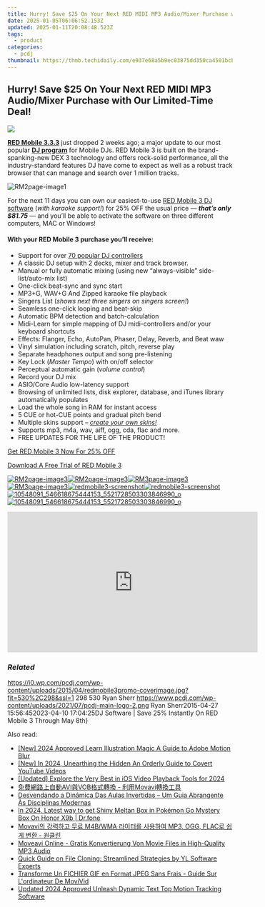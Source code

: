 ```yaml
---
title: Hurry! Save $25 On Your Next RED MIDI MP3 Audio/Mixer Purchase with Our Limited-Time Deal!
date: 2025-01-05T06:06:52.153Z
updated: 2025-01-11T20:08:48.523Z
tags:
  - product
categories:
  - pcdj
thumbnail: https://thmb.techidaily.com/e937e68a5b9ec03875dd350ca4501bcb740dbcf769458408d36b67b305252021.jpg
---
```


## Hurry! Save $25 On Your Next RED MIDI MP3 Audio/Mixer Purchase with Our Limited-Time Deal!

[![](https://i0.wp.com/pcdj.com/wp-content/uploads/2015/04/redmobile3promo-coverimage.jpg?resize=530%2C298&ssl=1)](https://i0.wp.com/pcdj.com/wp-content/uploads/2015/04/redmobile3promo-coverimage.jpg?fit=530%2C298&ssl=1 "redmobile3promo-coverimage")

**[RED Mobile 3.3.3](https://tools.techidaily.com/pcdj/products/)** just dropped 2 weeks ago; a major update to our most popular **[DJ program](https://tools.techidaily.com/pcdj/products/)** for Mobile DJs. RED Mobile 3 is built on the brand-spanking-new DEX 3 technology and offers rock-solid performance, all the industry-standard features DJ have come to expect as well as a robust track browser that can manage and search over 1 million tracks.

![](https://i0.wp.com/pcdj.com/wp-content/uploads/2014/06/RM2page-image11.png?fit=300%2C204&ssl=1 "RM2page-image1")

For the next 11 days you can own our easiest-to-use [RED Mobile 3 DJ software](https://tools.techidaily.com/pcdj/products/) (_with karaoke support!_) for 25% OFF the usual price — _**that’s only $81.75**_ — and you’ll be able to activate the software on three different computers, MAC or Windows!

#### With your RED Mobile 3 purchase you’ll receive:

* Support for over [70 popular DJ controllers](https://tools.techidaily.com/pcdj/products/)
* A classic DJ setup with 2 decks, mixer and track browser.
* Manual or fully automatic mixing (using new “always-visible” side-list/auto-mix list)
* One-click beat-sync and sync start
* MP3+G, WAV+G And Zipped karaoke file playback
* Singers List (_shows next three singers on singers screen!_)
* Seamless one-click looping and beat-skip
* Automatic BPM detection and batch-calculation
* Midi-Learn for simple mapping of DJ midi-controllers and/or your keyboard shortcuts
* Effects: Flanger, Echo, AutoPan, Phaser, Delay, Reverb, and Beat waw
* Vinyl simulation including scratch, pitch, reverse play
* Separate headphones output and song pre-listening
* Key Lock (_Master Tempo_) with on/off selector
* Perceptual automatic gain (_volume control_)
* Record your DJ mix
* ASIO/Core Audio low-latency support
* Browsing of unlimited lists, disk explorer, database, and iTunes library automatically populates
* Load the whole song in RAM for instant access
* 5 CUE or hot-CUE points and gradual pitch bend
* Multiple skins support – _[create your own skins!](https://tools.techidaily.com/pcdj/products/)_
* Supports mp3, m4a, wav, aiff, ogg, cda, flac and more.
* FREE UPDATES FOR THE LIFE OF THE PRODUCT!

[Get RED Mobile 3 Now For 25% OFF](https://shop.pcdj.com/order/checkout.php?PRODS=4698827&QTY=1&CART=1&CARD=1&AFFILIATE=108875)

[Download A Free Trial of RED Mobile 3](https://tools.techidaily.com/pcdj/products/)

[![](https://i1.wp.com/pcdj.com/wp-content/uploads/2014/06/RM2page-image31.png?resize=467%2C391&ssl=1 "RM2page-image3")![](https://i1.wp.com/pcdj.com/wp-content/uploads/2014/06/RM2page-image31.png?resize=467%2C391&ssl=1 "RM2page-image3")](https://i1.wp.com/pcdj.com/wp-content/uploads/2014/06/RM2page-image31.png?fit=467%2C391&ssl=1 "RED Mobile 3 deck")[![](https://i1.wp.com/pcdj.com/wp-content/uploads/2014/06/RM3page-image3.png?resize=495%2C272&ssl=1 "RM3page-image3")![](https://i1.wp.com/pcdj.com/wp-content/uploads/2014/06/RM3page-image3.png?resize=495%2C272&ssl=1 "RM3page-image3")](https://i1.wp.com/pcdj.com/wp-content/uploads/2014/06/RM3page-image3.png?fit=593%2C272&ssl=1 "RED Mobile 3 Browser")[![](https://i0.wp.com/pcdj.com/wp-content/uploads/2015/02/redmobile3-screenshot.jpg?resize=495%2C400&ssl=1 "redmobile3-screenshot")![](https://i0.wp.com/pcdj.com/wp-content/uploads/2015/02/redmobile3-screenshot.jpg?resize=495%2C400&ssl=1 "redmobile3-screenshot")](https://i0.wp.com/pcdj.com/wp-content/uploads/2015/02/redmobile3-screenshot.jpg?fit=1030%2C579&ssl=1 "Red Mobile 3 Screen Shot")[![](https://i2.wp.com/pcdj.com/wp-content/uploads/2012/12/10548091_546618675444153_5521728503303846990_o.jpg?resize=495%2C400&ssl=1 "10548091_546618675444153_5521728503303846990_o")![](https://i2.wp.com/pcdj.com/wp-content/uploads/2012/12/10548091_546618675444153_5521728503303846990_o.jpg?resize=495%2C400&ssl=1 "10548091_546618675444153_5521728503303846990_o")](https://i2.wp.com/pcdj.com/wp-content/uploads/2012/12/10548091%5F546618675444153%5F5521728503303846990%5Fo.jpg?fit=1024%2C768&ssl=1 "RED Mobile 3 in Action")

<!-- affiliate ads begin -->
<iframe width="560" height="315" src="https://www.youtube.com/embed/1CdWd06fCwc?si=wzg-68q0jAksPRXp" title="YouTube video player" frameborder="0" allow="accelerometer; autoplay; clipboard-write; encrypted-media; gyroscope; picture-in-picture; web-share" referrerpolicy="strict-origin-when-cross-origin" allowfullscreen></iframe>
<!-- affiliate ads end -->

### _Related_

https://i0.wp.com/pcdj.com/wp-content/uploads/2015/04/redmobile3promo-coverimage.jpg?fit=530%2C298&ssl=1 298 530 Ryan Sherr https://www.pcdj.com/wp-content/uploads/2021/07/pcdj-main-logo-2.png Ryan Sherr2015-04-27 15:56:452023-04-10 17:04:25DJ Software | Save 25% Instantly On RED Mobile 3 Through May 8th}

<ins class="adsbygoogle"
     style="display:block"
     data-ad-format="autorelaxed"
     data-ad-client="ca-pub-7571918770474297"
     data-ad-slot="1223367746"></ins>

<ins class="adsbygoogle"
     style="display:block"
     data-ad-client="ca-pub-7571918770474297"
     data-ad-slot="8358498916"
     data-ad-format="auto"
     data-full-width-responsive="true"></ins>

<span class="atpl-alsoreadstyle">Also read:</span>
<div><ul>
<li><a href="https://fox-cloud.techidaily.com/new-2024-approved-learn-illustration-magic-a-guide-to-adobe-motion-blur/"><u>[New] 2024 Approved Learn Illustration Magic A Guide to Adobe Motion Blur</u></a></li>
<li><a href="https://youtube-web.techidaily.com/n-2024-unearthing-the-hidden-an-orderly-guide-to-covert-youtube-videos/"><u>[New] In 2024, Unearthing the Hidden An Orderly Guide to Covert YouTube Videos</u></a></li>
<li><a href="https://fox-helps.techidaily.com/updated-explore-the-very-best-in-ios-video-playback-tools-for-2024/"><u>[Updated] Explore the Very Best in iOS Video Playback Tools for 2024</u></a></li>
<li><a href="https://discover-able.techidaily.com/1726223680242-avivob-movavi/"><u>免費網路上自動AVI與VOB格式轉換 - 利用Movavi轉換工具</u></a></li>
<li><a href="https://discover-able.techidaily.com/desvendando-a-dinamica-das-aulas-invertidas-um-guia-abrangente-as-disciplinas-modernas/"><u>Desvendando a Dinâmica Das Aulas Invertidas – Um Guia Abrangente Às Disciplinas Modernas</u></a></li>
<li><a href="https://pokemon-go-android.techidaily.com/in-2024-latest-way-to-get-shiny-meltan-box-in-pokemon-go-mystery-box-on-honor-x9b-drfone-by-drfone-virtual-android/"><u>In 2024, Latest way to get Shiny Meltan Box in Pokémon Go Mystery Box On Honor X9b | Dr.fone</u></a></li>
<li><a href="https://discover-able.techidaily.com/movavi-m4bwma-mp3-ogg-flac/"><u>Movavi의 강력하고 무료 M4B/WMA 라이터를 사용하여 MP3, OGG, FLAC로 쉽게 변환 - 원클린</u></a></li>
<li><a href="https://discover-able.techidaily.com/moveavi-online-gratis-konvertierung-von-movie-files-in-high-quality-mp3-audio/"><u>Moveavi Online - Gratis Konvertierung Von Movie Files in High-Quality MP3 Audio</u></a></li>
<li><a href="https://win-webmaster.techidaily.com/quick-guide-on-file-cloning-streamlined-strategies-by-yl-software-experts/"><u>Quick Guide on File Cloning: Streamlined Strategies by YL Software Experts</u></a></li>
<li><a href="https://discover-able.techidaily.com/transforme-un-fichier-gif-en-format-jpeg-sans-frais-guide-sur-lordinateur-de-movivid/"><u>Transforme Un FICHIER GIF en Format JPEG Sans Frais - Guide Sur L'ordinateur De MoviVid</u></a></li>
<li><a href="https://video-ai-editor.techidaily.com/updated-2024-approved-unleash-dynamic-text-top-motion-tracking-software/"><u>Updated 2024 Approved Unleash Dynamic Text Top Motion Tracking Software</u></a></li>
</ul></div>

